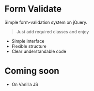 # Form Validate

Simple form-validation system on jQuery.

> Just add required classes and enjoy

  - Simple interface
  - Flexible structure
  - Clear understandable code

# Coming soon
  - On Vanilla JS
